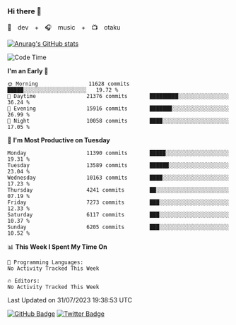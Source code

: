 ### Hi there 👋

🚀　dev　+　🎧　music　+　📺　otaku


[![Anurag's GitHub stats](https://github-readme-stats.vercel.app/api?username=koheitasaka&count_private=true&show_icons=true&theme=monokai)](https://github.com/koheitasaka/github-readme-stats)

<!--START_SECTION:waka-->
![Code Time](http://img.shields.io/badge/Code%20Time-1%2C161%20hrs%2023%20mins-blue)

**I'm an Early 🐤** 

```text
🌞 Morning                11628 commits       █████░░░░░░░░░░░░░░░░░░░░   19.72 % 
🌆 Daytime                21376 commits       █████████░░░░░░░░░░░░░░░░   36.24 % 
🌃 Evening                15916 commits       ███████░░░░░░░░░░░░░░░░░░   26.99 % 
🌙 Night                  10058 commits       ████░░░░░░░░░░░░░░░░░░░░░   17.05 % 
```
📅 **I'm Most Productive on Tuesday** 

```text
Monday                   11390 commits       █████░░░░░░░░░░░░░░░░░░░░   19.31 % 
Tuesday                  13589 commits       ██████░░░░░░░░░░░░░░░░░░░   23.04 % 
Wednesday                10163 commits       ████░░░░░░░░░░░░░░░░░░░░░   17.23 % 
Thursday                 4241 commits        ██░░░░░░░░░░░░░░░░░░░░░░░   07.19 % 
Friday                   7273 commits        ███░░░░░░░░░░░░░░░░░░░░░░   12.33 % 
Saturday                 6117 commits        ███░░░░░░░░░░░░░░░░░░░░░░   10.37 % 
Sunday                   6205 commits        ███░░░░░░░░░░░░░░░░░░░░░░   10.52 % 
```


📊 **This Week I Spent My Time On** 

```text
💬 Programming Languages: 
No Activity Tracked This Week

🔥 Editors: 
No Activity Tracked This Week
```


 Last Updated on 31/07/2023 19:38:53 UTC
<!--END_SECTION:waka-->

[![GitHub Badge](https://img.shields.io/badge/GitHub-100000?style=for-the-badge&logo=github&logoColor=white)](https://github.com/koheitasaka)
[![Twitter Badge](https://img.shields.io/badge/Twitter-1DA1F2?style=for-the-badge&logo=twitter&logoColor=white)](https://twitter.com/sleep_asleep_)
